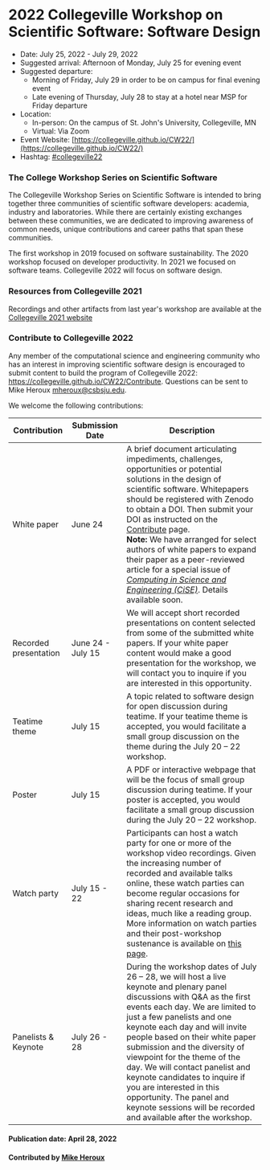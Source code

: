 # 2022 Collegeville Workshop on Scientific Software: Software Design
- Date: July 25, 2022 - July 29, 2022
- Suggested arrival: Afternoon of Monday, July 25 for evening event
- Suggested departure: 
    - Morning of Friday, July 29 in order to be on campus for final evening event
    - Late evening of Thursday, July 28 to stay at a hotel near MSP for Friday departure
- Location: 
    - In-person: On the campus of St. John's University, Collegeville, MN
    - Virtual: Via Zoom
- Event Website: [https://collegeville.github.io/CW22/](https://collegeville.github.io/CW22/)
- Hashtag: [#collegeville22](https://twitter.com/search?q=%23collegeville22)

### The College Workshop Series on Scientific Software

The Collegeville Workshop Series on Scientific Software is intended to bring together three communities of scientific software developers: academia, industry and laboratories.  While there are certainly existing exchanges between these communities, we are dedicated to improving awareness of common needs, unique contributions and career paths that span these communities.

The first workshop in 2019 focused on software sustainability.  The 2020 workshop focused on developer productivity.  In 2021 we focused on software teams.  Collegeville 2022 will focus on software design.

### Resources from Collegeville 2021

Recordings and other artifacts from last year's workshop are available at the [Collegeville 2021 website](https://collegeville.github.io/CW21/Resources.html)

### Contribute to Collegeville 2022

Any member of the computational science and engineering community who has an interest in improving scientific software design is encouraged to submit content to build the program of Collegeville 2022: https://collegeville.github.io/CW22/Contribute.  Questions can be sent to Mike Heroux <mheroux@csbsju.edu>.

We welcome the following contributions:

| Contribution| Submission Date | Description                                |
|-------------|-----------------|--------------------------------------------|
| White paper | June 24 | A brief document articulating impediments, challenges, opportunities or potential solutions in the design of scientific software. Whitepapers should be registered with Zenodo to obtain a DOI.  Then submit your DOI as instructed on the [Contribute](Contribute.md) page. <br> **Note:** We have arranged for select authors of white papers to expand their paper as a peer-reviewed article for a special issue of [_Computing in Science and Engineering (CiSE)_](https://www.computer.org/csdl/magazine/cs).  Details available soon.|
| Recorded presentation | June 24 - July 15 | We will accept short recorded presentations on content selected from some of the submitted white papers. If your white paper content would make a good presentation for the workshop, we will contact you to inquire if you are interested in this opportunity. |
| Teatime theme | July 15 |A topic related to software design for open discussion during teatime. If your teatime theme is accepted, you would facilitate a small group discussion on the theme during the July 20 – 22 workshop. |
| Poster        | July 15  |A PDF or interactive webpage that will be the focus of small group discussion during teatime. If your poster is accepted, you would facilitate a small group discussion during the July 20 – 22 workshop.   |
| Watch party | July 15 - 22 | Participants can host a watch party for one or more of the workshop video recordings. Given the increasing number of recorded and available talks online, these watch parties can become regular occasions for sharing recent research and ideas, much like a reading group. More information on watch parties and their post-workshop sustenance is available on [this page](WorkshopResources/WatchParty/WatchPartyList.md). |
| Panelists & Keynote |  July 26 - 28 | During the workshop dates of July 26 – 28, we will host a live keynote and plenary panel discussions with Q&A as the first events each day.  We are limited to just a few panelists and one keynote each day and will invite people based on their white paper submission and the diversity of viewpoint for the theme of the day.  We will contact panelist and keynote candidates to inquire if you are interested in this opportunity. The panel and keynote sessions will be recorded and available after the workshop. |


#### Publication date: April 28, 2022
#### Contributed by [Mike Heroux](https://github.com/maherou "Mike Heroux GitHub Profile")

<!---
Publish: yes
Categories: development, collaboration
Topics: software engineering, conferences and workshops
Tags: conference
Level: 2
Prerequisites: default
Aggregate: none
--->
